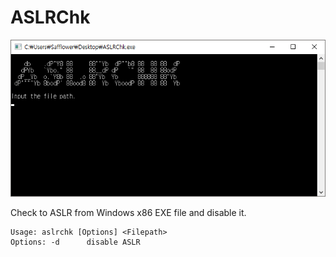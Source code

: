 # ASLRChk

![main.png](main.png)

Check to ASLR from Windows x86 EXE file and disable it.<br>

```
Usage: aslrchk [Options] <Filepath>
Options: -d      disable ASLR
```
